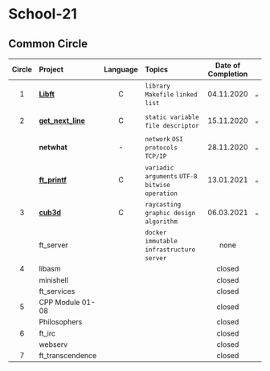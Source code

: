 # School-21
## Common Circle

| Circle | Project                                | Language | Topics                                           | Date of Completion |                  |
| :----: | :------------------------------------- | :------: | :----------------------------------------------- | :----------------: |:----------------:|
|   1    | [**Libft**](https://github.com/ncliff-git/libft_by_ncliff)                            |    C     | `library` `Makefile` `linked list`               |     04.11.2020     |<p><img src="https://github.com/ncliff-git/screenshots/blob/master/libf_success.png" alt="42 Logo.svg" width="100"></p>|
|   2    | [**get_next_line**](https://github.com/ncliff-git/get_next_line_by_ncliff)                    |    C     | `static variable` `file descriptor`              |     15.11.2020     |<p><img src="https://github.com/ncliff-git/screenshots/blob/master/gnl_success.png" alt="42 Logo.svg" width="100"></p>|
|        | **netwhat**                          |    -     | `network` `OSI protocols` `TCP/IP`               |     28.11.2020     |<p><img src="https://github.com/ncliff-git/screenshots/blob/master/netwhat_success.png" alt="42 Logo.svg" width="100"></p>|
|        | [**ft_printf**](https://github.com/ncliff-git/ft_printf_by_ncliff)                        |    C     | `variadic arguments` `UTF-8` `bitwise operation` |     13.01.2021     |<p><img src="https://github.com/ncliff-git/screenshots/blob/master/ft_printf_success.png" alt="42 Logo.svg" width="100"></p>|
|   3    | [**cub3d**](https://github.com/ncliff-git/cub3D_by_ncliff)                            |    C     | `raycasting` `graphic design` `algorithm`        |     06.03.2021     |<p><img src="https://github.com/ncliff-git/screenshots/blob/master/cub3d_success.png" alt="42 Logo.svg" width="100"></p>|
|        | ft_server                              |          | `docker` `immutable infrastructure` `server`     |        none        |                  |
|   4    | libasm                                 |          |                                                  |       closed       |                  |
|        | minishell                              |          |                                                  |       closed       |                  |
|        | ft_services                            |          |                                                  |       closed       |                  |
|   5    | CPP Module 01-08                       |          |                                                  |       closed       |                  |
|        | Philosophers                           |          |                                                  |       closed       |                  |
|   6    | ft_irc                                 |          |                                                  |       closed       |                  |
|        | webserv                                |          |                                                  |       closed       |                  |
|   7    | ft_transcendence                       |          |                                                  |       closed       |                  |
